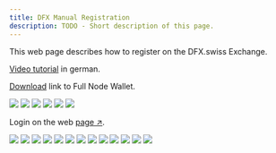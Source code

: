 ```yaml
---
title: DFX Manual Registration
description: TODO - Short description of this page.
---
```


This web page describes how to register on the DFX.swiss Exchange.

[Video tutorial](https://www.youtube.com/watch?v=0C50S1GhBu8) in german.

[Download](https://defichain.com/downloads/) link to Full Node Wallet.

![](./media/dfxregistration_EN_1.png)
![](./media/dfxregistration_EN_2.png)
![](./media/dfxregistration_EN_3.png)
![](./media/dfxregistration_EN_4.png)
![](./media/dfxregistration_EN_5.png)
![](./media/dfxregistration_EN_6.png)

Login on the web [page ↗](https://payment.dfx.swiss/login).

![](./media/dfxregistration_EN_7.png)
![](./media/dfxregistration_EN_8.png)
![](./media/dfxregistration_EN_9.png)
![](./media/dfxregistration_EN_10.png)
![](./media/dfxregistration_EN_11.png)
![](./media/dfxregistration_EN_12.png)
![](./media/dfxregistration_EN_13.png)
![](./media/dfxregistration_EN_14.png)
![](./media/dfxregistration_EN_15.png)
![](./media/dfxregistration_EN_16.png)
![](./media/dfxregistration_EN_17.png)
![](./media/dfxregistration_EN_18.png)
![](./media/dfxregistration_EN_19.png)
